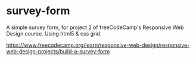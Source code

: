 # survey-form
A simple survey form, for project 2 of freeCodeCamp's Responsive Web Design course. Using html5 & css grid.

https://www.freecodecamp.org/learn/responsive-web-design/responsive-web-design-projects/build-a-survey-form
